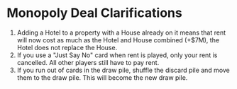 # Monopoly Deal Clarifications

1. Adding a Hotel to a property with a House already on it means that rent will now cost as much as the Hotel and House combined (+$7M), the Hotel does not replace the House.
2. If you use a "Just Say No" card when rent is played, only your rent is cancelled. All other players still have to pay rent.
3. If you run out of cards in the draw pile, shuffle the discard pile and move them to the draw pile. This will become the new draw pile.
